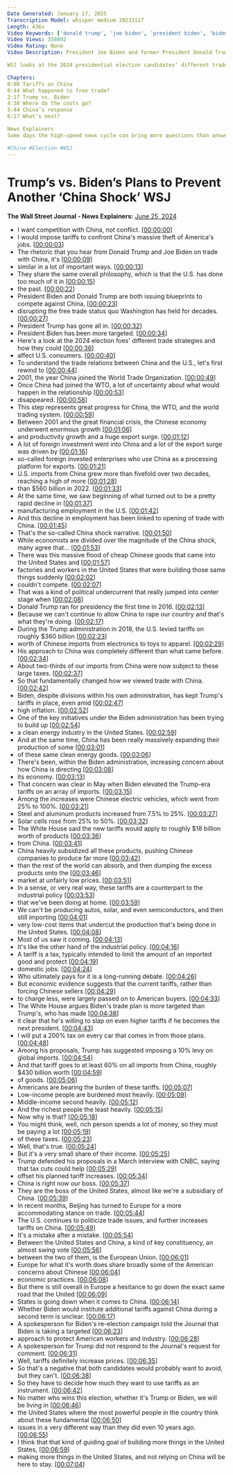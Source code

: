 ```yaml
---
Date Generated: January 17, 2025
Transcription Model: whisper medium 20231117
Length: 436s
Video Keywords: ['donald trump', 'joe biden', 'president biden', 'biden news', 'trump news', 'china', 'china trade', 'china news', 'us china trade', 'us tariff on china', 'chinese tariffs', 'china shock', 'china shock 2.0', 'biden on china', 'trump on china', 'rhetoric', 'former president donald trump', 'biden vs trump', 'free trade', 'wsj', 'general election', 'presidential election', 'trade with china', 'china manufacturing', 'us consumers', 'wto', 'world trade organization', 'us tariff on chinese ev', 'us employment', 'chinese imports', 'usnews']
Video Views: 358492
Video Rating: None
Video Description: President Joe Biden and former President Donald Trump disagree on just about everything, except for China. Both have taken measures to institute greater trade barriers with Beijing to help boost employment and production domestically, although economists point out key differences in their plans. 

WSJ looks at the 2024 presidential election candidates’ different trade strategies with China and how they could affect U.S. consumers. 

Chapters:
0:00 Tariffs on China
0:44 What happened to free trade?
2:17 Trump vs. Biden
4:38 Where do the costs go?
5:44 China’s response
6:17 What’s next?

News Explainers
Some days the high-speed news cycle can bring more questions than answers. WSJ’s news explainers break down the day's biggest stories into bite-size pieces to help you make sense of the news.

#China #Election #WSJ
---
```


# Trump’s vs. Biden’s Plans to Prevent Another ‘China Shock’  WSJ
**The Wall Street Journal - News Explainers:** [June 25, 2024](https://www.youtube.com/watch?v=Iy5xLrF0APM)
*  I want competition with China, not conflict. [[00:00:00](https://www.youtube.com/watch?v=Iy5xLrF0APM&t=0.0s)]
*  I would impose tariffs to confront China's massive theft of America's jobs. [[00:00:03](https://www.youtube.com/watch?v=Iy5xLrF0APM&t=3.36s)]
*  The rhetoric that you hear from Donald Trump and Joe Biden on trade with China, it's [[00:00:09](https://www.youtube.com/watch?v=Iy5xLrF0APM&t=9.48s)]
*  similar in a lot of important ways. [[00:00:13](https://www.youtube.com/watch?v=Iy5xLrF0APM&t=13.8s)]
*  They share the same overall philosophy, which is that the U.S. has done too much of it in [[00:00:15](https://www.youtube.com/watch?v=Iy5xLrF0APM&t=15.68s)]
*  the past. [[00:00:22](https://www.youtube.com/watch?v=Iy5xLrF0APM&t=22.240000000000002s)]
*  President Biden and Donald Trump are both issuing blueprints to compete against China, [[00:00:23](https://www.youtube.com/watch?v=Iy5xLrF0APM&t=23.240000000000002s)]
*  disrupting the free trade status quo Washington has held for decades. [[00:00:27](https://www.youtube.com/watch?v=Iy5xLrF0APM&t=27.8s)]
*  President Trump has gone all in. [[00:00:32](https://www.youtube.com/watch?v=Iy5xLrF0APM&t=32.28s)]
*  President Biden has been more targeted. [[00:00:34](https://www.youtube.com/watch?v=Iy5xLrF0APM&t=34.120000000000005s)]
*  Here's a look at the 2024 election foes' different trade strategies and how they could [[00:00:36](https://www.youtube.com/watch?v=Iy5xLrF0APM&t=36.52s)]
*  affect U.S. consumers. [[00:00:40](https://www.youtube.com/watch?v=Iy5xLrF0APM&t=40.84s)]
*  To understand the trade relations between China and the U.S., let's first rewind to [[00:00:44](https://www.youtube.com/watch?v=Iy5xLrF0APM&t=44.8s)]
*  2001, the year China joined the World Trade Organization. [[00:00:49](https://www.youtube.com/watch?v=Iy5xLrF0APM&t=49.64s)]
*  Once China had joined the WTO, a lot of uncertainty about what would happen in the relationship [[00:00:53](https://www.youtube.com/watch?v=Iy5xLrF0APM&t=53.44s)]
*  disappeared. [[00:00:58](https://www.youtube.com/watch?v=Iy5xLrF0APM&t=58.96s)]
*  This step represents great progress for China, the WTO, and the world trading system. [[00:00:59](https://www.youtube.com/watch?v=Iy5xLrF0APM&t=59.96s)]
*  Between 2001 and the great financial crisis, the Chinese economy underwent enormous growth [[00:01:06](https://www.youtube.com/watch?v=Iy5xLrF0APM&t=66.28s)]
*  and productivity growth and a huge export surge. [[00:01:12](https://www.youtube.com/watch?v=Iy5xLrF0APM&t=72.96s)]
*  A lot of foreign investment went into China and a lot of the export surge was driven by [[00:01:16](https://www.youtube.com/watch?v=Iy5xLrF0APM&t=76.16s)]
*  so-called foreign invested enterprises who use China as a processing platform for exports. [[00:01:21](https://www.youtube.com/watch?v=Iy5xLrF0APM&t=81.76s)]
*  U.S. imports from China grew more than fivefold over two decades, reaching a high of more [[00:01:28](https://www.youtube.com/watch?v=Iy5xLrF0APM&t=88.32000000000001s)]
*  than $560 billion in 2022. [[00:01:33](https://www.youtube.com/watch?v=Iy5xLrF0APM&t=93.72s)]
*  At the same time, we saw beginning of what turned out to be a pretty rapid decline in [[00:01:37](https://www.youtube.com/watch?v=Iy5xLrF0APM&t=97.44s)]
*  manufacturing employment in the U.S. [[00:01:42](https://www.youtube.com/watch?v=Iy5xLrF0APM&t=102.36000000000001s)]
*  And this decline in employment has been linked to opening of trade with China. [[00:01:45](https://www.youtube.com/watch?v=Iy5xLrF0APM&t=105.48s)]
*  That's the so-called China shock narrative. [[00:01:50](https://www.youtube.com/watch?v=Iy5xLrF0APM&t=110.52s)]
*  While economists are divided over the magnitude of the China shock, many agree that... [[00:01:53](https://www.youtube.com/watch?v=Iy5xLrF0APM&t=113.44s)]
*  There was this massive flood of cheap Chinese goods that came into the United States and [[00:01:57](https://www.youtube.com/watch?v=Iy5xLrF0APM&t=117.96s)]
*  factories and workers in the United States that were building those same things suddenly [[00:02:02](https://www.youtube.com/watch?v=Iy5xLrF0APM&t=122.84s)]
*  couldn't compete. [[00:02:07](https://www.youtube.com/watch?v=Iy5xLrF0APM&t=127.52s)]
*  That was a kind of political undercurrent that really jumped into center stage when [[00:02:08](https://www.youtube.com/watch?v=Iy5xLrF0APM&t=128.78s)]
*  Donald Trump ran for presidency the first time in 2016. [[00:02:13](https://www.youtube.com/watch?v=Iy5xLrF0APM&t=133.16s)]
*  Because we can't continue to allow China to rape our country and that's what they're doing. [[00:02:17](https://www.youtube.com/watch?v=Iy5xLrF0APM&t=137.16s)]
*  During the Trump administration in 2018, the U.S. levied tariffs on roughly $360 billion [[00:02:23](https://www.youtube.com/watch?v=Iy5xLrF0APM&t=143.48s)]
*  worth of Chinese imports from electronics to toys to apparel. [[00:02:29](https://www.youtube.com/watch?v=Iy5xLrF0APM&t=149.6s)]
*  His approach to China was completely different than what came before. [[00:02:34](https://www.youtube.com/watch?v=Iy5xLrF0APM&t=154.07999999999998s)]
*  About two-thirds of our imports from China were now subject to these large taxes. [[00:02:37](https://www.youtube.com/watch?v=Iy5xLrF0APM&t=157.76s)]
*  So that fundamentally changed how we viewed trade with China. [[00:02:42](https://www.youtube.com/watch?v=Iy5xLrF0APM&t=162.8s)]
*  Biden, despite divisions within his own administration, has kept Trump's tariffs in place, even amid [[00:02:47](https://www.youtube.com/watch?v=Iy5xLrF0APM&t=167.12s)]
*  high inflation. [[00:02:52](https://www.youtube.com/watch?v=Iy5xLrF0APM&t=172.64000000000001s)]
*  One of the key initiatives under the Biden administration has been trying to build up [[00:02:54](https://www.youtube.com/watch?v=Iy5xLrF0APM&t=174.4s)]
*  a clean energy industry in the United States. [[00:02:59](https://www.youtube.com/watch?v=Iy5xLrF0APM&t=179.32000000000002s)]
*  And at the same time, China has been really massively expanding their production of some [[00:03:01](https://www.youtube.com/watch?v=Iy5xLrF0APM&t=181.8s)]
*  of these same clean energy goods. [[00:03:06](https://www.youtube.com/watch?v=Iy5xLrF0APM&t=186.76000000000002s)]
*  There's been, within the Biden administration, increasing concern about how China is directing [[00:03:08](https://www.youtube.com/watch?v=Iy5xLrF0APM&t=188.84s)]
*  its economy. [[00:03:13](https://www.youtube.com/watch?v=Iy5xLrF0APM&t=193.98s)]
*  That concern was clear in May when Biden elevated the Trump-era tariffs on an array of imports. [[00:03:15](https://www.youtube.com/watch?v=Iy5xLrF0APM&t=195.6s)]
*  Among the increases were Chinese electric vehicles, which went from 25% to 100%. [[00:03:21](https://www.youtube.com/watch?v=Iy5xLrF0APM&t=201.48000000000002s)]
*  Steel and aluminum products increased from 7.5% to 25%. [[00:03:27](https://www.youtube.com/watch?v=Iy5xLrF0APM&t=207.84s)]
*  Solar cells rose from 25% to 50%. [[00:03:32](https://www.youtube.com/watch?v=Iy5xLrF0APM&t=212.64000000000001s)]
*  The White House said the new tariffs would apply to roughly $18 billion worth of products [[00:03:36](https://www.youtube.com/watch?v=Iy5xLrF0APM&t=216.0s)]
*  from China. [[00:03:41](https://www.youtube.com/watch?v=Iy5xLrF0APM&t=221.02s)]
*  China heavily subsidized all these products, pushing Chinese companies to produce far more [[00:03:42](https://www.youtube.com/watch?v=Iy5xLrF0APM&t=222.02s)]
*  than the rest of the world can absorb, and then dumping the excess products onto the [[00:03:46](https://www.youtube.com/watch?v=Iy5xLrF0APM&t=226.92s)]
*  market at unfairly low prices. [[00:03:51](https://www.youtube.com/watch?v=Iy5xLrF0APM&t=231.48s)]
*  In a sense, or very real way, these tariffs are a counterpart to the industrial policy [[00:03:53](https://www.youtube.com/watch?v=Iy5xLrF0APM&t=233.88s)]
*  that we've been doing at home. [[00:03:59](https://www.youtube.com/watch?v=Iy5xLrF0APM&t=239.7s)]
*  We can't be producing autos, solar, and even semiconductors, and then still importing [[00:04:01](https://www.youtube.com/watch?v=Iy5xLrF0APM&t=241.58s)]
*  very low-cost items that undercut the production that's being done in the United States. [[00:04:08](https://www.youtube.com/watch?v=Iy5xLrF0APM&t=248.08s)]
*  Most of us saw it coming. [[00:04:13](https://www.youtube.com/watch?v=Iy5xLrF0APM&t=253.62s)]
*  It's like the other hand of the industrial policy. [[00:04:16](https://www.youtube.com/watch?v=Iy5xLrF0APM&t=256.14s)]
*  A tariff is a tax, typically intended to limit the amount of an imported good and protect [[00:04:19](https://www.youtube.com/watch?v=Iy5xLrF0APM&t=259.58000000000004s)]
*  domestic jobs. [[00:04:24](https://www.youtube.com/watch?v=Iy5xLrF0APM&t=264.98s)]
*  Who ultimately pays for it is a long-running debate. [[00:04:26](https://www.youtube.com/watch?v=Iy5xLrF0APM&t=266.26s)]
*  But economic evidence suggests that the current tariffs, rather than forcing Chinese sellers [[00:04:29](https://www.youtube.com/watch?v=Iy5xLrF0APM&t=269.1s)]
*  to charge less, were largely passed on to American buyers. [[00:04:33](https://www.youtube.com/watch?v=Iy5xLrF0APM&t=273.86s)]
*  The White House argues Biden's trade plan is more targeted than Trump's, who has made [[00:04:38](https://www.youtube.com/watch?v=Iy5xLrF0APM&t=278.66s)]
*  it clear that he's willing to slap on even higher tariffs if he becomes the next president. [[00:04:43](https://www.youtube.com/watch?v=Iy5xLrF0APM&t=283.06s)]
*  I will put a 200% tax on every car that comes in from those plans. [[00:04:48](https://www.youtube.com/watch?v=Iy5xLrF0APM&t=288.42s)]
*  Among his proposals, Trump has suggested imposing a 10% levy on global imports. [[00:04:54](https://www.youtube.com/watch?v=Iy5xLrF0APM&t=294.1s)]
*  And that tariff goes to at least 60% on all imports from China, roughly $430 billion worth [[00:04:59](https://www.youtube.com/watch?v=Iy5xLrF0APM&t=299.5s)]
*  of goods. [[00:05:06](https://www.youtube.com/watch?v=Iy5xLrF0APM&t=306.18s)]
*  Americans are bearing the burden of these tariffs. [[00:05:07](https://www.youtube.com/watch?v=Iy5xLrF0APM&t=307.18s)]
*  Low-income people are burdened most heavily. [[00:05:09](https://www.youtube.com/watch?v=Iy5xLrF0APM&t=309.92s)]
*  Middle-income second heavily. [[00:05:12](https://www.youtube.com/watch?v=Iy5xLrF0APM&t=312.94s)]
*  And the richest people the least heavily. [[00:05:15](https://www.youtube.com/watch?v=Iy5xLrF0APM&t=315.04s)]
*  Now why is that? [[00:05:18](https://www.youtube.com/watch?v=Iy5xLrF0APM&t=318.18s)]
*  You might think, well, rich person spends a lot of money, so they must be paying a lot [[00:05:19](https://www.youtube.com/watch?v=Iy5xLrF0APM&t=319.18s)]
*  of these taxes. [[00:05:23](https://www.youtube.com/watch?v=Iy5xLrF0APM&t=323.64s)]
*  Well, that's true. [[00:05:24](https://www.youtube.com/watch?v=Iy5xLrF0APM&t=324.64s)]
*  But it's a very small share of their income. [[00:05:25](https://www.youtube.com/watch?v=Iy5xLrF0APM&t=325.96s)]
*  Trump defended his proposals in a March interview with CNBC, saying that tax cuts could help [[00:05:29](https://www.youtube.com/watch?v=Iy5xLrF0APM&t=329.12s)]
*  offset his planned tariff increases. [[00:05:34](https://www.youtube.com/watch?v=Iy5xLrF0APM&t=334.21999999999997s)]
*  China is right now our boss. [[00:05:37](https://www.youtube.com/watch?v=Iy5xLrF0APM&t=337.28s)]
*  They are the boss of the United States, almost like we're a subsidiary of China. [[00:05:39](https://www.youtube.com/watch?v=Iy5xLrF0APM&t=339.53999999999996s)]
*  In recent months, Beijing has turned to Europe for a more accommodating stance on trade. [[00:05:44](https://www.youtube.com/watch?v=Iy5xLrF0APM&t=344.59999999999997s)]
*  The U.S. continues to politicize trade issues, and further increases tariffs on China. [[00:05:49](https://www.youtube.com/watch?v=Iy5xLrF0APM&t=349.76s)]
*  It's a mistake after a mistake. [[00:05:54](https://www.youtube.com/watch?v=Iy5xLrF0APM&t=354.8s)]
*  Between the United States and China, a kind of key constituency, an almost swing vote [[00:05:56](https://www.youtube.com/watch?v=Iy5xLrF0APM&t=356.62s)]
*  between the two of them, is the European Union. [[00:06:01](https://www.youtube.com/watch?v=Iy5xLrF0APM&t=361.36s)]
*  Europe for what it's worth does share broadly some of the American concerns about Chinese [[00:06:04](https://www.youtube.com/watch?v=Iy5xLrF0APM&t=364.28s)]
*  economic practices. [[00:06:08](https://www.youtube.com/watch?v=Iy5xLrF0APM&t=368.8s)]
*  But there is still overall in Europe a hesitance to go down the exact same road that the United [[00:06:09](https://www.youtube.com/watch?v=Iy5xLrF0APM&t=369.9s)]
*  States is going down when it comes to China. [[00:06:14](https://www.youtube.com/watch?v=Iy5xLrF0APM&t=374.71999999999997s)]
*  Whether Biden would institute additional tariffs against China during a second term is unclear. [[00:06:17](https://www.youtube.com/watch?v=Iy5xLrF0APM&t=377.92s)]
*  A spokesperson for Biden's re-election campaign told the Journal that Biden is taking a targeted [[00:06:23](https://www.youtube.com/watch?v=Iy5xLrF0APM&t=383.04s)]
*  approach to protect American workers and industry. [[00:06:28](https://www.youtube.com/watch?v=Iy5xLrF0APM&t=388.12s)]
*  A spokesperson for Trump did not respond to the Journal's request for comment. [[00:06:31](https://www.youtube.com/watch?v=Iy5xLrF0APM&t=391.76s)]
*  Well, tariffs definitely increase prices. [[00:06:35](https://www.youtube.com/watch?v=Iy5xLrF0APM&t=395.68s)]
*  So that's a negative that both candidates would probably want to avoid, but they can't. [[00:06:38](https://www.youtube.com/watch?v=Iy5xLrF0APM&t=398.36s)]
*  So they have to decide how much they want to use tariffs as an instrument. [[00:06:42](https://www.youtube.com/watch?v=Iy5xLrF0APM&t=402.96000000000004s)]
*  No matter who wins this election, whether it's Trump or Biden, we will be living in [[00:06:46](https://www.youtube.com/watch?v=Iy5xLrF0APM&t=406.36s)]
*  the United States where the most powerful people in the country think about these fundamental [[00:06:50](https://www.youtube.com/watch?v=Iy5xLrF0APM&t=410.56s)]
*  issues in a very different way than they did even 10 years ago. [[00:06:55](https://www.youtube.com/watch?v=Iy5xLrF0APM&t=415.36s)]
*  I think that that kind of guiding goal of building more things in the United States, [[00:06:59](https://www.youtube.com/watch?v=Iy5xLrF0APM&t=419.56s)]
*  making more things in the United States, and not relying on China will be here to stay. [[00:07:04](https://www.youtube.com/watch?v=Iy5xLrF0APM&t=424.68s)]
